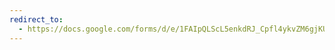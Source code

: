 ```yaml
---
redirect_to:
  - https://docs.google.com/forms/d/e/1FAIpQLScL5enkdRJ_Cpfl4ykvZM6gjKUKqFfeW-ss7O9tEMCWwBxmIQ/viewform
---
```

